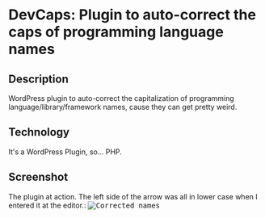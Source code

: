 # DevCaps: Plugin to auto-correct the caps of programming language names

## Description
WordPress plugin to auto-correct the capitalization of programming language/library/framework names, cause they can get pretty weird.

## Technology
It's a WordPress Plugin, so... PHP.

## Screenshot
The plugin at action. The left side of the arrow was all in lower case when I entered it at the editor.:
<kbd>![Corrected names](https://github.com/amychan331/nextbus-compare/blob/master/assests/screen-shot1.png)</kbd>